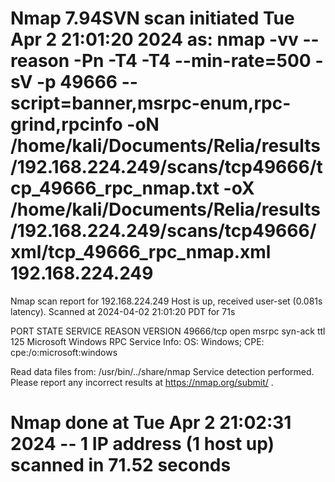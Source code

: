 # Nmap 7.94SVN scan initiated Tue Apr  2 21:01:20 2024 as: nmap -vv --reason -Pn -T4 -T4 --min-rate=500 -sV -p 49666 --script=banner,msrpc-enum,rpc-grind,rpcinfo -oN /home/kali/Documents/Relia/results/192.168.224.249/scans/tcp49666/tcp_49666_rpc_nmap.txt -oX /home/kali/Documents/Relia/results/192.168.224.249/scans/tcp49666/xml/tcp_49666_rpc_nmap.xml 192.168.224.249
Nmap scan report for 192.168.224.249
Host is up, received user-set (0.081s latency).
Scanned at 2024-04-02 21:01:20 PDT for 71s

PORT      STATE SERVICE REASON          VERSION
49666/tcp open  msrpc   syn-ack ttl 125 Microsoft Windows RPC
Service Info: OS: Windows; CPE: cpe:/o:microsoft:windows

Read data files from: /usr/bin/../share/nmap
Service detection performed. Please report any incorrect results at https://nmap.org/submit/ .
# Nmap done at Tue Apr  2 21:02:31 2024 -- 1 IP address (1 host up) scanned in 71.52 seconds
